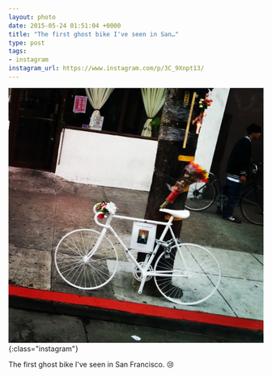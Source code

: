 ```yaml
---
layout: photo
date: 2015-05-24 01:51:04 +0000
title: "The first ghost bike I've seen in San…"
type: post
tags:
- instagram
instagram_url: https://www.instagram.com/p/3C_9Xnpt13/
---
```


![Instagram - 3C_9Xnpt13](/img/3C_9Xnpt13.jpg){:class="instagram"}

The first ghost bike I've seen in San Francisco. 😢
